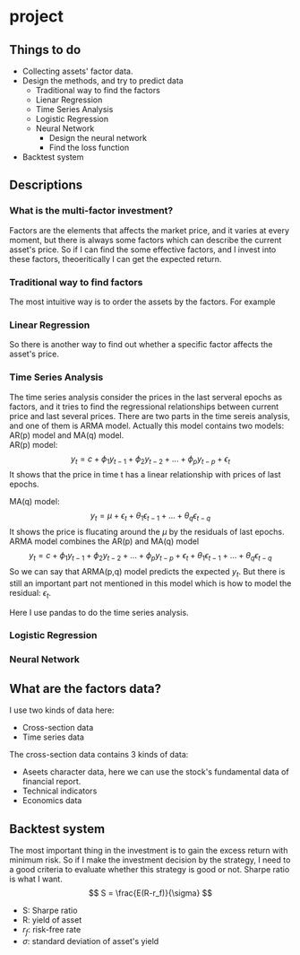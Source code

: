 # project


## Things to do
* Collecting assets' factor data. 
* Design the methods, and try to predict data 
    * Traditional way to find the factors
    * Lienar Regression
    * Time Series Analysis
    * Logistic Regression
    * Neural Network
        * Design the neural network
        * Find the loss function
* Backtest system

## Descriptions
### What is the multi-factor investment?
Factors are the elements that affects the market price, and it varies at every moment, but there is always some factors which can describe the current asset's price. So if I can find the some effective factors, and I invest into these factors, theoeritically I can get the expected return.
### Traditional way to find factors
The most intuitive way is to order the assets by the factors. For example

### Linear Regression
So there is another way to find out whether a specific factor affects the asset's price.

### Time Series Analysis
The time series analysis consider the prices in the last serveral epochs as factors, and it tries to find the regressional relationships between current price and last several prices. 
There are two parts in the time sereis analysis, and one of them is ARMA model. Actually this model contains two models: AR(p) model and MA(q) model.  
AR(p) model:
$$
y_t = c + \phi_1y_{t-1} + \phi_2y_{t-2} + ... + \phi_py_{t-p} + \epsilon_t
$$
It shows that the price in time t has a linear relationship with prices of last epochs.

MA(q) model:
$$
y_t = \mu + \epsilon_t + \theta_1\epsilon_{t-1} + ... + \theta_q\epsilon_{t-q}
$$
It shows the price is flucating around the $\mu$ by the residuals of last epochs.  
ARMA model combines the AR(p) and MA(q) model
$$
y_t = c + \phi_1y_{t-1} + \phi_2y_{t-2} + ... + \phi_py_{t-p} + \epsilon_t + \theta_1\epsilon_{t-1} + ... + \theta_q\epsilon_{t-q}
$$
So we can say that ARMA(p,q) model predicts the expected $y_t$. But there is still an important part not mentioned in this model which is how to model the residual: $\epsilon_t$.

Here I use pandas to do the time series analysis.

### Logistic Regression

### Neural Network

## What are the factors data?
I use two kinds of data here:
* Cross-section data
* Time series data

The cross-section data contains 3 kinds of data:
* Aseets character data, here we can use the stock's fundamental data of financial report.
* Technical indicators
* Economics data


## Backtest system
The most important thing in the investment is to gain the excess return with minimum risk. So if I make the investment decision by the strategy, I need to a good criteria to evaluate whether this strategy is good or not. Sharpe ratio is what I want.
$$
S = \frac{E(R-r_f)}{\sigma}
$$
* S: Sharpe ratio
* R: yield of asset
* $r_f$: risk-free rate
* $\sigma$: standard deviation of asset's yield
